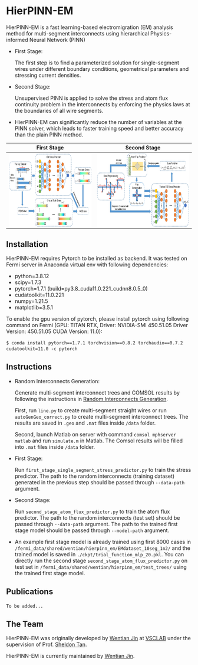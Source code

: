 # HierPINN-EM

HierPINN-EM is a fast learning-based electromigration (EM) analysis method for multi-segment interconnects using hierarchical Physics-informed Neural Network (PINN)

- First Stage:

  The first step is to find a parameterized solution for single-segment wires under different boundary conditions, geometrical parameters and stressing current densities.

- Second Stage:
  
  Unsupervised PINN is applied to solve the stress and atom flux continuity problem in the interconnects by enforcing the physics laws at the boundaries of all wire segments.

- HierPINN-EM can significantly reduce the number of variables at the PINN solver, which leads to faster training speed and better accuracy than the plain PINN method.

First Stage | Second Stage
:-----:|:-----:
<img align="middle" src="./assets/stress_predictor_model.png" alt="first stage"  height=200/> | <img align="middle" src="./assets/flux_predictor_model.png" alt="second stage"  height=200/>


## Installation

HierPINN-EM requires Pytorch to be installed as backend. It was tested on Fermi server in Anaconda virtual env with following dependencies:

- python=3.8.12
- scipy=1.7.3
- pytorch=1.7.1 (build=py3.8_cuda11.0.221_cudnn8.0.5_0)
- cudatoolkit=11.0.221
- numpy=1.21.5
- matplotlib=3.5.1

To enable the gpu version of pytorch, please install pytorch using following command on Fermi (GPU: TITAN RTX, Driver: NVIDIA-SMI 450.51.05  Driver Version: 450.51.05  CUDA Version: 11.0):
```
$ conda install pytorch==1.7.1 torchvision==0.8.2 torchaudio==0.7.2 cudatoolkit=11.0 -c pytorch
```

## Instructions
- Random Interconnects Generation:

  Generate multi-segment interconnect trees and COMSOL results by following the instructions in [Random Interconnects Generation](https://github.com/wtjin1992/Random_Interconnects_Gen).
  
  First, run `line.py` to create multi-segment straight wires or run `autoGenGeo_correct.py` to create multi-segment interconnect trees. The results are saved in `.geo` and `.mat` files inside `/data` folder.

  Second, launch Matlab on server with command `comsol mphserver matlab` and run `simulate.m` in Matlab. The Comsol results will be filled into `.mat` files inside `/data` folder.

- First Stage:

  Run `first_stage_single_segment_stress_predictor.py` to train the stress predictor. The path to the random interconnects (training dataset) generated in the previous step should be passed through `--data-path` argument.

- Second Stage:

  Run `second_stage_atom_flux_predictor.py` to train the atom flux predictor. The path to the random interconnects (test set) should be passed through `--data-path` argument. The path to the trained first stage model should be passed through `--model-path` argument.

- An example first stage model is already trained using first 8000 cases in `/fermi_data/shared/wentian/hierpinn_em/EMdataset_10seg_1n2/` and the trained model is saved in `./ckpt/trial_function_mlp_20.pkl`. You can directly run the second stage `second_stage_atom_flux_predictor.py` on test set in `/fermi_data/shared/wentian/hierpinn_em/test_trees/` using the trained first stage model.

## Publications

```
To be added...
```

## The Team

HierPINN-EM was originally developed by [Wentian Jin](https://vsclab.ece.ucr.edu/people/wentian-jin) at [VSCLAB](https://vsclab.ece.ucr.edu/VSCLAB) under the supervision of Prof. [Sheldon Tan](https://profiles.ucr.edu/app/home/profile/sheldont).

HierPINN-EM is currently maintained by [Wentian Jin](https://vsclab.ece.ucr.edu/people/wentian-jin).

